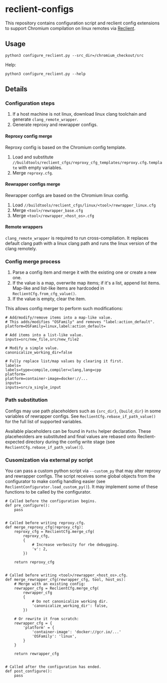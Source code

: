 # reclient-configs

This repository contains configuration script and reclient config extensions to
support Chromium compilation on linux remotes via
[Reclient](https://github.com/bazelbuild/reclient/).

## Usage

```
python3 configure_reclient.py --src_dir=/chromium_checkout/src
```

Help:
```
python3 configure_reclient.py --help
```

## Details

### Configuration steps

1. If a host machine is not linux, download linux clang toolchain and generate
   `clang_remote_wrapper`.
2. Generate reproxy and rewrapper configs.

#### Reproxy config merge

Reproxy config is based on the Chromium config template.
1. Load and substitute
   `//buildtools/reclient_cfgs/reproxy_cfg_templates/reproxy.cfg.template` with
   empty variables.
2. Merge `reproxy.cfg`.

#### Rewrapper configs merge

Rewrapper configs are based on the Chromium linux config.
1. Load `//buildtools/reclient_cfgs/linux/<tool>/rewrapper_linux.cfg`
2. Merge `<tool>/rewrapper_base.cfg`
3. Merge `<tool>/rewrapper_<host_os>.cfg`

#### Remote wrappers

`clang_remote_wrapper` is required to run cross-compilation. It replaces default
clang path with a linux clang path and runs the linux version of the clang
remotely.

### Config merge process

1. Parse a config item and merge it with the existing one or create a new one.
2. If the value is a map, overwrite map items; if it's a list, append
   list items. Map-like and list-like items are hardcoded in
   `ReclientCfg.from_cfg_value()`.
3. If the value is empty, clear the item.

This allows config merger to perform such modifications:

```
# Add/modify/remove items into a map-like value.
# This adds/modifies "OSFamily" and removes "label:action_default".
platform=OSFamily=linux,label:action_default=

# Add items into a list-like value.
inputs=src/new_file,src/new_file2

# Modify a simple value.
canonicalize_working_dir=false

# Fully replace list/map values by clearing it first.
labels=
labels=type=compile,compiler=clang,lang=cpp
platform=
platform=container-image=docker://...
inputs=
inputs=src/a_single_input
```

### Path substitution

Configs may use path placeholders such as `{src_dir}`, `{build_dir}` in some
variables of rewrapper configs. See `ReclientCfg.rebase_if_path_value()` for the
full list of supported variables.

Available placeholders can be found in `Paths` helper declaration. These
placeheolders are substituted and final values are rebased onto
Reclient-expected directory during the config write stage (see
`ReclientCfg.rebase_if_path_value()`).

### Cusomization via external py script

You can pass a custom python script via `--custom_py` that may alter reproxy and
rewrapper configs. The script receives some global objects from the configurator
to make config handling easier (see `ReclientConfigurator.load_custom_py()`). It
may implement some of these functions to be called by the configurator.

```(python)
# Called before the configuration begins.
def pre_configure():
    pass


# Called before writing reproxy.cfg.
def merge_reproxy_cfg(reproxy_cfg):
    reproxy_cfg = ReclientCfg.merge_cfg(
        reproxy_cfg,
        {
            # Increase verbosity for rbe debugging.
            'v': 2,
        })

    return reproxy_cfg


# Called before writing <tool>/rewrapper_<host_os>.cfg.
def merge_rewrapper_cfg(rewrapper_cfg, tool, host_os):
    # Merge with an existing config:
    rewrapper_cfg = ReclientCfg.merge_cfg(
        rewrapper_cfg
        {
            # Do not canonicalize working dir.
            'canonicalize_working_dir': false,
        })

    # Or rewrite it from scratch:
    rewrapper_cfg = {
        'platform' = {
            'container-image': 'docker://gcr.io/...'
            'OSFamily': 'linux',
        }
    }

    return rewrapper_cfg


# Called after the configuration has ended.
def post_configure():
    pass
```
